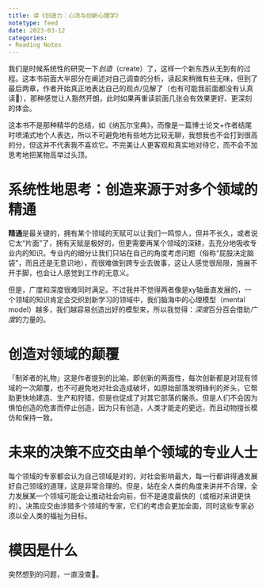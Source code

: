 ```yaml
---
title: 读《创造力：心流与创新心理学》
notetype: feed
date: 2023-03-12
categories: 
- Reading Notes
---
```

我们是时候系统性的研究一下*创造*（create）了，这样一个新东西从无到有的过程。这本书前面大半部分在阐述对自己调查的分析，读起来稍微有些无味，但到了最后两章，作者开始真正地表达自己的观点/见解了（也有可能我前面都没有认真读🥲），那种感觉让人豁然开朗，此时如果再重读前面几张会有效果更好、更深刻的体会。

这本书不是那种精华的总结，如《纳瓦尔宝典》，而像是一篇博士论文+作者结尾时喷涌式地个人表达，所以不可避免地有些地方比较无聊，我想我也不会打到很高的分，但这并不代表我不喜欢它。不完美让人更客观和真实地对待它，而不会不加思考地把某物高举过头顶。

# 系统性地思考：创造来源于对多个领域的精通

**精通**是最关键的，拥有某个领域的天赋可以让我们一鸣惊人，但并不长久，或者说它太“片面”了，拥有天赋是极好的，但更需要再某个领域的深耕，去充分地吸收专业内的知识。专业内的细分让我们只站在自己的角度考虑问题（俗称“屁股决定脑袋”，而且还是无意识地），而很难做到跨专业去做事，这让人感觉很局限，施展不开手脚，也会让人感觉到工作的无意义。

但是，广度和深度很难同时满足。不过我并不觉得两者像是xy轴垂直发展的，一个领域的知识肯定会交织到新学习的领域中，我们脑海中的心理模型（mental model）越多，我们越容易创造出好的模型来，所以我觉得：*深度*百分百会借助*广度*的力量的。

# 创造对领域的颠覆

「制斧者的礼物」这是作者提到的比喻，即创新的两面性，每次创新都是对现有领域的一次颠覆，也不可避免地对社会造成破坏，如原始部落发明锋利的斧头，它帮助更快地建造、生产和狩猎，但是也促成了对其它部落的屠杀。但是人们不会因为惧怕创造的危害而停止创造，因为只有创造，人类才能走的更远，而且动物擅长模仿和保持一致。

# 未来的决策不应交由单个领域的专业人士

每个领域的专家都会认为自己领域是对的，对社会影响最大，每一行都讲得通发展好自己领域的道理，这是非常合理的。但是，站在全人类的角度来讲并不合理，全力发展某一个领域可能会让推动社会向前，但不是速度最快的（或相对来讲更快的）。决策应交由涉猎多个领域的专家，它们的考虑会更加全面，同时这些专家必须以全人类的福祉为目标。

# 模因是什么

突然想到的问题，一直没查🥲。